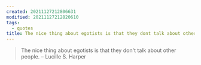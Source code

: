 ```yaml
---
created: 20211127212806631
modified: 20211127212820610
tags:
  - quotes
title: The nice thing about egotists is that they dont talk about other people.
---
```


> The nice thing about egotists is that they don't talk about other people. – Lucille S. Harper
